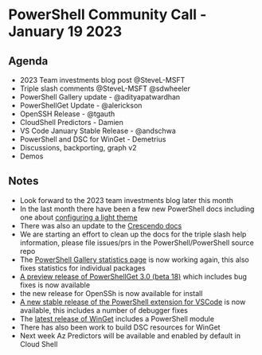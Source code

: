 # PowerShell Community Call - January 19 2023

## Agenda

- 2023 Team investments blog post @SteveL-MSFT
- Triple slash comments @SteveL-MSFT @sdwheeler
- PowerShell Gallery update - @adityapatwardhan
- PowerShellGet Update - @alerickson
- OpenSSH Release - @tgauth
- CloudShell Predictors - Damien
- VS Code January Stable Release - @andschwa
- PowerShell and DSC for WinGet - Demetrius
- Discussions, backporting, graph v2
- Demos

## Notes

- Look forward to the 2023 team investments blog later this month
- In the last month there have been a few new PowerShell docs including one about [configuring a light theme](https://learn.microsoft.com/en-us/powershell/scripting/learn/shell/using-light-theme?view=powershell-7.3)
- There was also an update to the [Crescendo docs](https://learn.microsoft.com/en-us/powershell/utility-modules/crescendo/overview?view=ps-modules)
- We are starting an effort to clean up the docs for the triple slash help information, please file issues/prs in the PowerShell/PowerShell source repo
- The [PowerShell Gallery statistics page](https://www.powershellgallery.com/stats) is now working again, this also fixes statistics for individual packages
-  [A preview release of PowerShellGet 3.0 (beta 18)](https://devblogs.microsoft.com/powershell/powershellget-3-0-preview-18/) which includes bug fixes is now available
- the new release for OpenSSh is now available for install
- [A new stable release of the PowerShell extension for VSCode](https://devblogs.microsoft.com/powershell/powershell-extension-for-visual-studio-code-january-2023-update/) is now available, this includes a number of debugger fixes
- The [latest release of WinGet](https://github.com/microsoft/winget-cli/releases/tag/v1.4.10173) includes a PowerShell module
- There has also been work to build DSC resources for WinGet
- Next week Az Predictors will be available and enabled by default in Cloud Shell
